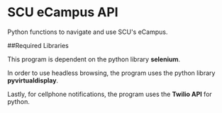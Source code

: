 # SCU eCampus API

Python functions to navigate and use SCU's eCampus.

##Required Libraries

This program is dependent on the python library **selenium**.

In order to use headless browsing, the program uses the python library **pyvirtualdisplay**.

Lastly, for cellphone notifications, the program uses the **Twilio API** for python.
